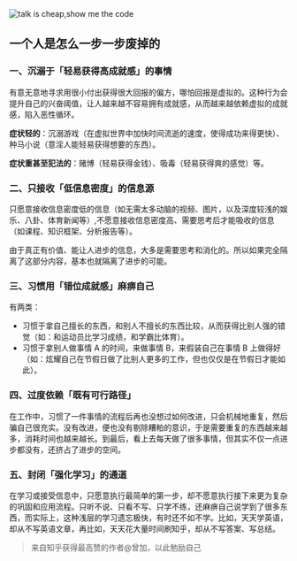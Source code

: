 <img src="https://camo.githubusercontent.com/df39e892e78e8d086024aa2bf244d8fec8fb7da9/68747470733a2f2f692e6c6f6c692e6e65742f323032302f30372f33312f4f4c6d77486f536b37516276525a492e6a7067" alt="talk is cheap,show me the code" />

## 一个人是怎么一步一步废掉的

### 一、沉溺于「轻易获得高成就感」的事情

​         有意无意地寻求用很小付出获得很大回报的偏方，哪怕回报是虚拟的。这种行为会提升自己的兴奋阈值，让人越来越不容易拥有成就感，从而越来越依赖虚拟的成就感，陷入恶性循环。

**症状轻的**：沉溺游戏（在虚拟世界中加快时间流逝的速度，使得成功来得更快）、种马小说（意淫人能轻易获得想要的东西）。

**症状重甚至犯法的**：赌博（轻易获得金钱）、吸毒（轻易获得爽的感觉）等。

### 二、只接收「低信息密度」的信息源

​        只愿意接收信息密度低的信息（如无需太多动脑的视频、图片，以及深度较浅的娱乐、八卦、体育新闻等）,不愿意接收信息密度高、需要思考后才能吸收的信息（如课程、知识框架、分析报告等）。

​        由于真正有价值、能让人进步的信息，大多是需要思考和消化的。所以如果完全隔离了这部分内容，基本也就隔离了进步的可能。

### 三、习惯用「错位成就感」麻痹自己

有两类：

- 习惯于拿自己擅长的东西，和别人不擅长的东西比较，从而获得比别人强的错觉（如：和运动员比学习成绩，和学霸比体育）。
- 习惯于拿别人做事情 A 的时间，来做事情 B，来假装自己在事情 B 上做得好（如：炫耀自己在节假日做了比别人更多的工作，但也仅仅是在节假日才能如此）。

### 四、过度依赖「既有可行路径」

​        在工作中，习惯了一件事情的流程后再也没想过如何改进，只会机械地重复，然后骗自己很充实。没有改进，便也没有剔除糟粕的意识，于是需要重复的东西越来越多，消耗时间也越来越长。到最后，看上去每天做了很多事情，但其实不仅一点进步都没有，还挤占了进步的空间。

### 五、封闭「强化学习」的通道

​        在学习或接受信息中，只愿意执行最简单的第一步，却不愿意执行接下来更为复杂的巩固和应用流程。只听不说、只看不写、只学不练，还麻痹自己说学到了很多东西，而实际上，这种浅层的学习遗忘极快，有时还不如不学。比如，天天学英语，却从不写英语文章，再比如，天天花大量时间刷知乎，却从不写答案、写总结。

> 来自知乎获得最高赞的作者@曾加，以此勉励自己
